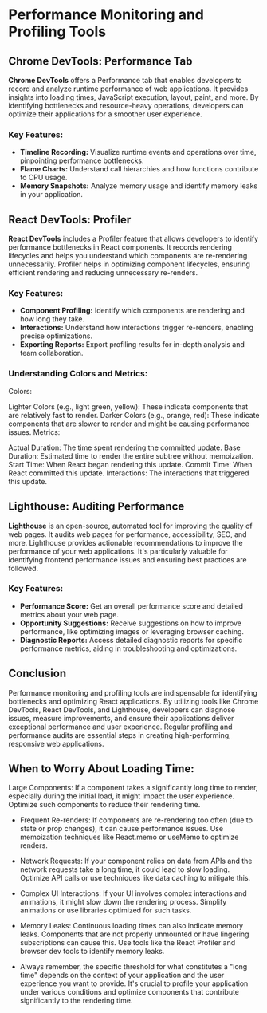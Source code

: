 # Performance Monitoring and Profiling Tools

## Chrome DevTools: Performance Tab

**Chrome DevTools** offers a Performance tab that enables developers to record and analyze runtime performance of web applications. It provides insights into loading times, JavaScript execution, layout, paint, and more. By identifying bottlenecks and resource-heavy operations, developers can optimize their applications for a smoother user experience.

### Key Features:
- **Timeline Recording:** Visualize runtime events and operations over time, pinpointing performance bottlenecks.
- **Flame Charts:** Understand call hierarchies and how functions contribute to CPU usage.
- **Memory Snapshots:** Analyze memory usage and identify memory leaks in your application.

## React DevTools: Profiler

**React DevTools** includes a Profiler feature that allows developers to identify performance bottlenecks in React components. It records rendering lifecycles and helps you understand which components are re-rendering unnecessarily. Profiler helps in optimizing component lifecycles, ensuring efficient rendering and reducing unnecessary re-renders.

### Key Features:
- **Component Profiling:** Identify which components are rendering and how long they take.
- **Interactions:** Understand how interactions trigger re-renders, enabling precise optimizations.
- **Exporting Reports:** Export profiling results for in-depth analysis and team collaboration.

### Understanding Colors and Metrics:
Colors:

Lighter Colors (e.g., light green, yellow): These indicate components that are relatively fast to render.
Darker Colors (e.g., orange, red): These indicate components that are slower to render and might be causing performance issues.
Metrics:

Actual Duration: The time spent rendering the committed update.
Base Duration: Estimated time to render the entire subtree without memoization.
Start Time: When React began rendering this update.
Commit Time: When React committed this update.
Interactions: The interactions that triggered this update.

## Lighthouse: Auditing Performance

**Lighthouse** is an open-source, automated tool for improving the quality of web pages. It audits web pages for performance, accessibility, SEO, and more. Lighthouse provides actionable recommendations to improve the performance of your web applications. It's particularly valuable for identifying frontend performance issues and ensuring best practices are followed.

### Key Features:
- **Performance Score:** Get an overall performance score and detailed metrics about your web page.
- **Opportunity Suggestions:** Receive suggestions on how to improve performance, like optimizing images or leveraging browser caching.
- **Diagnostic Reports:** Access detailed diagnostic reports for specific performance metrics, aiding in troubleshooting and optimizations.

## Conclusion

Performance monitoring and profiling tools are indispensable for identifying bottlenecks and optimizing React applications. By utilizing tools like Chrome DevTools, React DevTools, and Lighthouse, developers can diagnose issues, measure improvements, and ensure their applications deliver exceptional performance and user experience. Regular profiling and performance audits are essential steps in creating high-performing, responsive web applications.

## When to Worry About Loading Time:
Large Components: If a component takes a significantly long time to render, especially during the initial load, it might impact the user experience. Optimize such components to reduce their rendering time.

- Frequent Re-renders: If components are re-rendering too often (due to state or prop changes), it can cause performance issues. Use memoization techniques like React.memo or useMemo to optimize renders.

- Network Requests: If your component relies on data from APIs and the network requests take a long time, it could lead to slow loading. Optimize API calls or use techniques like data caching to mitigate this.

- Complex UI Interactions: If your UI involves complex interactions and animations, it might slow down the rendering process. Simplify animations or use libraries optimized for such tasks.

- Memory Leaks: Continuous loading times can also indicate memory leaks. Components that are not properly unmounted or have lingering subscriptions can cause this. Use tools like the React Profiler and browser dev tools to identify memory leaks.

- Always remember, the specific threshold for what constitutes a "long time" depends on the context of your application and the user experience you want to provide. It's crucial to profile your application under various conditions and optimize components that contribute significantly to the rendering time.
